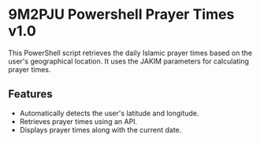 # 9M2PJU Powershell Prayer Times v1.0

This PowerShell script retrieves the daily Islamic prayer times based on the user's geographical location. It uses the JAKIM parameters for calculating prayer times.

## Features

- Automatically detects the user's latitude and longitude.
- Retrieves prayer times using an API.
- Displays prayer times along with the current date.


